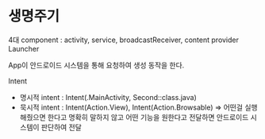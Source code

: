 # 생명주기

4대 component : activity, service, broadcastReceiver, content provider
Launcher

App이 안드로이드 시스템을 통해 요청하여 생성 동작을 한다.

Intent
- 명시적 intent : Intent(.MainActivity, Second::class.java)
- 묵시적 intent : Intent(Action.View), Intent(Action.Browsable) => 어떤걸 실행해줬으면 한다고 명확히 말하지 않고 어떤 기능을 원한다고 전달하면 안드로이드 시스템이 판단하여 전달

